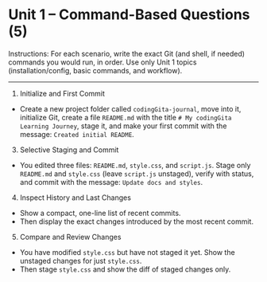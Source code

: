 # Unit 1 – Command-Based Questions (5)

Instructions: For each scenario, write the exact Git (and shell, if needed) commands you would run, in order. Use only Unit 1 topics (installation/config, basic commands, and workflow).

---

1) Initialize and First Commit
- Create a new project folder called `codingGita-journal`, move into it, initialize Git, create a file `README.md` with the title `# My codingGita Learning Journey`, stage it, and make your first commit with the message: `Created initial README`.


3) Selective Staging and Commit
- You edited three files: `README.md`, `style.css`, and `script.js`. Stage only `README.md` and `style.css` (leave `script.js` unstaged), verify with status, and commit with the message: `Update docs and styles`.

4) Inspect History and Last Changes
- Show a compact, one-line list of recent commits.
- Then display the exact changes introduced by the most recent commit.

5) Compare and Review Changes
- You have modified `style.css` but have not staged it yet. Show the unstaged changes for just `style.css`.
- Then stage `style.css` and show the diff of staged changes only.
